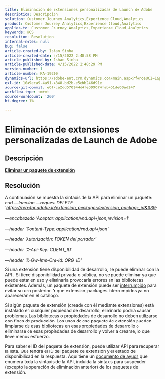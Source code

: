```yaml
---
title: Eliminación de extensiones personalizadas de Launch de Adobe
description: Descripción
solution: Customer Journey Analytics,Experience Cloud,Analytics
product: Customer Journey Analytics,Experience Cloud,Analytics
applies-to: Customer Journey Analytics,Experience Cloud,Analytics
keywords: KCS
resolution: Resolution
internal-notes: null
bug: false
article-created-by: Ishan Sinha
article-created-date: 4/15/2022 2:40:58 PM
article-published-by: Ishan Sinha
article-published-date: 4/15/2022 2:48:29 PM
version-number: 1
article-number: KA-19200
dynamics-url: https://adobe-ent.crm.dynamics.com/main.aspx?forceUCI=1&pagetype=entityrecord&etn=knowledgearticle&id=d53e500b-cabc-ec11-983f-0022480b4e7f
exl-id: 10a9eca9-4a91-4848-bd2b-e5ebb246d91e
source-git-commit: e8f4ca2dd578944d4fe399074fab461de88ad247
workflow-type: tm+mt
source-wordcount: '260'
ht-degree: 1%

---
```


# Eliminación de extensiones personalizadas de Launch de Adobe

## Descripción

<u><b>Eliminar un paquete de extensión</b></u>

## Resolución


A continuación se muestra la sintaxis de la API para eliminar un paquete:
 
*curl —location —request DELETE &#39;https://reactor.adobe.io/extension_packages/extension_package_id&#39; \
<br>—encabezado &#39;Aceptar: application/vnd.api+json;revision=1&#39; \
<br>—header &#39;Content-Type: application/vnd.api+json&#39; \
<br>—header &#39;Autorización: TOKEN del portador&#39; \
<br>—header &#39;X-Api-Key: CLIENT_ID&#39; \
<br>—header &#39;X-Gw-Ims-Org-Id: ORG_ID&#39;*

Si una extensión tiene disponibilidad de desarrollo, se puede eliminar con la API . Si tiene disponibilidad privada o pública, no se puede eliminar ya que puede estar en uso y eliminarla provocaría errores en las bibliotecas existentes. Además, un paquete de extensión puede ser [interrumpido](https://experienceleague.adobe.com/docs/experience-platform/tags/api/endpoints/extension-packages.html?lang=en#discontinue) para evitar su uso posterior. Y que extension_packages interrumpidos ya no aparecerán en el catálogo.

Si algún paquete de extensión (creado con él mediante extensiones) está instalado en cualquier propiedad de desarrollo, eliminarlo podría causar problemas. Las bibliotecas o propiedades de desarrollo no deben utilizarse con fines de producción. Los usos de ese paquete de extensión pueden limpiarse de esas bibliotecas en esas propiedades de desarrollo o eliminarse de esas propiedades de desarrollo y volver a crearse, lo que lleve menos esfuerzo.

Para saber el ID del paquete de extensión, puede utilizar API para recuperar la lista. Que tendrá el ID del paquete de extensión y el estado de disponibilidad en la respuesta. Aquí tiene un [documento de ayuda](https://experienceleague.adobe.com/docs/experience-platform/tags/api/endpoints/extension-packages.html?lang=en#list) que enumera toda la sintaxis de la API, incluida la sintaxis para suspender (excepto la operación de eliminación anterior) de los paquetes de extensión.
